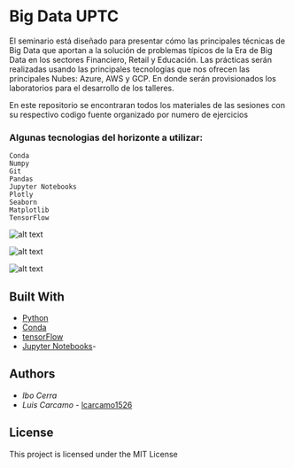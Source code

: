 # Big Data UPTC

El seminario está diseñado para presentar cómo las principales técnicas de Big Data que aportan a la solución de problemas típicos de la Era de Big Data en los sectores Financiero, Retail y Educación.
Las prácticas serán realizadas usando las principales tecnologías que nos ofrecen las principales Nubes: Azure, AWS y GCP. En donde serán provisionados los laboratorios para el desarrollo de los talleres.

En este repositorio se encontraran todos los materiales de las sesiones con su respectivo codigo fuente organizado por numero de ejercicios

### Algunas tecnologias del horizonte a utilizar:

```
Conda
Numpy
Git
Pandas
Jupyter Notebooks
Plotly
Seaborn
Matplotlib
TensorFlow
```



![alt text](https://i.ibb.co/7kKyH4S/Screenshot-2019-05-21-Anaconda-Python-R-Distribution-Anaconda.png)




![alt text](https://raw.githubusercontent.com/lcarcamo1526/Machine-Learning-UPTC/master/Ex1/img/0.gif)




![alt text](https://i.ibb.co/0JpnMFb/Screenshot-2019-05-21-1-Predicting-Revenue-Using-Simple-Linear-Regression.png)



## Built With

* [Python](http://www.python.org/) 
* [Conda](https://anaconda.org/anaconda/conda) 
* [tensorFlow](https://www.tensorflow.org/) 
* [Jupyter Notebooks](https://jupyter.org/)- 


## Authors


 
 * *Ibo Cerra* 
 * *Luis Carcamo*  - [lcarcamo1526](https://github.com/lcarcamo1526)


## License

This project is licensed under the MIT License 

